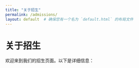```yaml
---
title: "关于招生"
permalink: /admissions/
layout: default  # 确保您有一个名为 `default.html` 的布局文件
---
```


# 关于招生

欢迎来到我们的招生页面。以下是详细信息：

